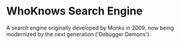 # WhoKnows Search Engine
A search engine originally developed by Monks in 2009, now being modernized by the next generation ('Debugger Demons').
